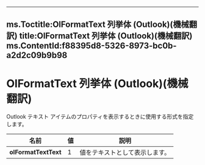 

---
ms.Toctitle:OlFormatText 列挙体 (Outlook)(機械翻訳)
title:OlFormatText 列挙体 (Outlook)(機械翻訳)
ms.ContentId:f88395d8-5326-8973-bc0b-a2d2c09b9b98
---
# OlFormatText 列挙体 (Outlook)(機械翻訳)




Outlook テキスト アイテムのプロパティを表示するときに使用する形式を指定します。

|**名前**|**値**|**説明**|
|---|---|---|
|**olFormatTextText**|1|値をテキストとして表示します。|




